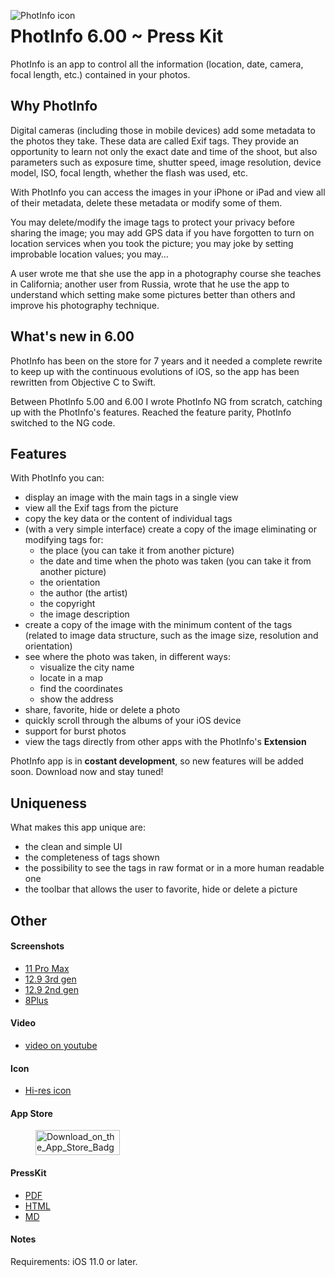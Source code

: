 <img src="https://www.dropbox.com/s/jaevv0v28r7zfx7/76.png?raw=1"
     alt="PhotInfo icon"
     style="float: left;" />

# PhotInfo 6.00 ~ Press Kit

PhotInfo is an app to control all the information (location, date, camera, focal length, etc.) contained in your photos.

## Why PhotInfo

Digital cameras (including those in mobile devices) add some metadata to the photos they take. These data are called Exif tags. They provide an opportunity to learn not only the exact date and time of the shoot, but also parameters such as exposure time, shutter speed, image resolution, device model, ISO, focal length, whether the flash was used, etc.

With PhotInfo you can access the images in your iPhone or iPad and view all of their metadata, delete these metadata or modify some of them.

You may delete/modify the image tags to protect your privacy before sharing the image; you may add GPS data if you have forgotten to turn on location services when you took the picture; you may joke by setting improbable location values; you may…

A user wrote me that she use the app in a photography course she teaches in California; another user from Russia, wrote that he use the app to understand which setting make some pictures better than others and improve his photography technique.

## What's new in 6.00

PhotInfo has been on the store for 7 years and it needed a complete rewrite to keep up with the continuous evolutions of iOS, so the app has been rewritten from Objective C to Swift.

Between PhotInfo 5.00 and 6.00 I wrote PhotInfo NG from scratch, catching up with the PhotInfo's features. Reached the feature parity, PhotInfo switched to the NG code.

## Features

With PhotInfo you can:

* display an image with the main tags in a single view
* view all the Exif tags from the picture
* copy the key data or the content of individual tags
* (with a very simple interface) create a copy of the image eliminating or modifying tags for:
	* the place (you can take it from another picture)
	* the date and time when the photo was taken (you can take it from another picture)
	* the orientation
	* the author (the artist)
	* the copyright
	* the image description
* create a copy of the image with the minimum content of the tags (related to image data structure, such as the image size, resolution and orientation)
* see where the photo was taken, in different ways:
	* visualize the city name
	* locate in a map
	* find the coordinates
	* show the address
* share, favorite, hide or delete a photo
* quickly scroll through the albums of your iOS device
* support for burst photos
* view the tags directly from other apps with the PhotInfo's **Extension**

PhotInfo app is in **costant development**, so new features will be added soon. Download now and stay tuned!

## Uniqueness

What makes this app unique are:

 * the clean and simple UI
 * the completeness of tags shown
 * the possibility to see the tags in raw format or in a more human readable one
 * the toolbar that allows the user to favorite, hide or delete a picture 

## Other

#### Screenshots

* [11 Pro Max](https://www.dropbox.com/s/otu6kr60wy116vh/11%20Pro%20Max.zip?dl=0)
* [12.9 3rd gen](https://www.dropbox.com/s/tsb3zxzv8fk2sd9/12.9%203rd%20gen.zip?dl=0)
* [12.9 2nd gen](https://www.dropbox.com/s/93gtjj67soultpx/12.9%202nd%20gen.zip?dl=0)
* [8Plus](https://www.dropbox.com/s/9e33ux1tnpna9si/8Plus.zip?dl=0)

#### Video

* [video on youtube](https://youtu.be/sYhPCoeeul4)

#### Icon

* [Hi-res icon](https://www.dropbox.com/s/h58vm0205qnu6pq/PhotInfo_icon1024.png?dl=0)

#### App Store

<figure><a href="https://itunes.apple.com/it/app/photinfo/id597139381?mt=8"><img width="135" height="40" class="aligncenter" src="http://qebapps.files.wordpress.com/2013/01/download_on_the_app_store_badge_us-uk_135x40.png" alt="Download_on_the_App_Store_Badge_US-UK_135x40"></a></figure>

#### PressKit

* [PDF](https://www.dropbox.com/s/x29y0cj3sn29lbf/PhotInfo%206.00%20PressKit.pdf?dl=0)
* [HTML](https://photinfo.github.io/presskit/)
* [MD](https://github.com/PhotInfo/presskit/blob/master/README.md)

#### Notes

Requirements: iOS 11.0 or later.
